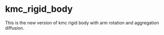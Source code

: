 # kmc_rigid_body
This is the new version of kmc rigid body with arm rotation and aggregation diffusion.
